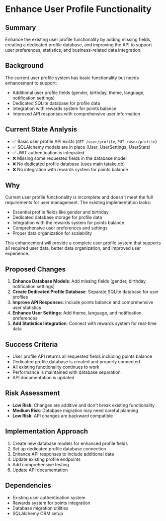 # Enhance User Profile Functionality

## Summary

Enhance the existing user profile functionality by adding missing fields, creating a dedicated profile database, and improving the API to support user preferences, statistics, and business-related data integration.

## Background

The current user profile system has basic functionality but needs enhancement to support:
- Additional user profile fields (gender, birthday, theme, language, notification settings)
- Dedicated SQLite database for profile data
- Integration with rewards system for points balance
- Improved API responses with comprehensive user information

## Current State Analysis

- ✅ Basic user profile API exists (`GET /user/profile`, `PUT /user/profile`)
- ✅ SQLAlchemy models are in place (User, UserSettings, UserStats)
- ✅ JWT authentication is integrated
- ❌ Missing some requested fields in the database model
- ❌ No dedicated profile database (uses main tatake.db)
- ❌ No integration with rewards system for points balance

## Why

Current user profile functionality is incomplete and doesn't meet the full requirements for user management. The existing implementation lacks:
- Essential profile fields like gender and birthday
- Dedicated database storage for profile data
- Integration with the rewards system for points balance
- Comprehensive user preferences and settings
- Proper data organization for scalability

This enhancement will provide a complete user profile system that supports all required user data, better data organization, and improved user experience.

## Proposed Changes

1. **Enhance Database Models**: Add missing fields (gender, birthday, notification settings)
2. **Create Dedicated Profile Database**: Separate SQLite database for user profiles
3. **Improve API Responses**: Include points balance and comprehensive user statistics
4. **Enhance User Settings**: Add theme, language, and notification preferences
5. **Add Statistics Integration**: Connect with rewards system for real-time data

## Success Criteria

- User profile API returns all requested fields including points balance
- Dedicated profile database is created and properly connected
- All existing functionality continues to work
- Performance is maintained with database separation
- API documentation is updated

## Risk Assessment

- **Low Risk**: Changes are additive and don't break existing functionality
- **Medium Risk**: Database migration may need careful planning
- **Low Risk**: API changes are backward compatible

## Implementation Approach

1. Create new database models for enhanced profile fields
2. Set up dedicated profile database connection
3. Enhance API responses to include additional data
4. Update existing profile endpoints
5. Add comprehensive testing
6. Update API documentation

## Dependencies

- Existing user authentication system
- Rewards system for points integration
- Database migration utilities
- SQLAlchemy ORM setup
